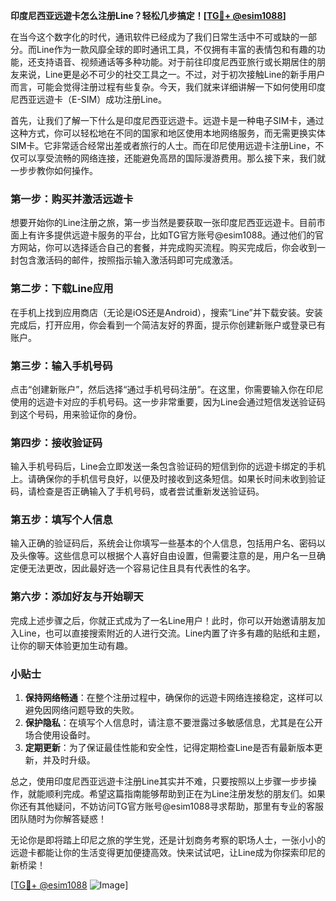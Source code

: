 **印度尼西亚远遊卡怎么注册Line？轻松几步搞定！[[TG💪+ @esim1088](https://t.me/s/esim1088)]**

在当今这个数字化的时代，通讯软件已经成为了我们日常生活中不可或缺的一部分。而Line作为一款风靡全球的即时通讯工具，不仅拥有丰富的表情包和有趣的功能，还支持语音、视频通话等多种功能。对于前往印度尼西亚旅行或长期居住的朋友来说，Line更是必不可少的社交工具之一。不过，对于初次接触Line的新手用户而言，可能会觉得注册过程有些复杂。今天，我们就来详细讲解一下如何使用印度尼西亚远遊卡（E-SIM）成功注册Line。

首先，让我们了解一下什么是印度尼西亚远遊卡。远遊卡是一种电子SIM卡，通过这种方式，你可以轻松地在不同的国家和地区使用本地网络服务，而无需更换实体SIM卡。它非常适合经常出差或者旅行的人士。而在印尼使用远遊卡注册Line，不仅可以享受流畅的网络连接，还能避免高昂的国际漫游费用。那么接下来，我们就一步步教你如何操作。

### 第一步：购买并激活远遊卡

想要开始你的Line注册之旅，第一步当然是要获取一张印度尼西亚远遊卡。目前市面上有许多提供远遊卡服务的平台，比如TG官方账号@esim1088。通过他们的官方网站，你可以选择适合自己的套餐，并完成购买流程。购买完成后，你会收到一封包含激活码的邮件，按照指示输入激活码即可完成激活。

### 第二步：下载Line应用

在手机上找到应用商店（无论是iOS还是Android），搜索“Line”并下载安装。安装完成后，打开应用，你会看到一个简洁友好的界面，提示你创建新账户或登录已有账户。

### 第三步：输入手机号码

点击“创建新账户”，然后选择“通过手机号码注册”。在这里，你需要输入你在印尼使用的远遊卡对应的手机号码。这一步非常重要，因为Line会通过短信发送验证码到这个号码，用来验证你的身份。

### 第四步：接收验证码

输入手机号码后，Line会立即发送一条包含验证码的短信到你的远遊卡绑定的手机上。请确保你的手机信号良好，以便及时接收到这条短信。如果长时间未收到验证码，请检查是否正确输入了手机号码，或者尝试重新发送验证码。

### 第五步：填写个人信息

输入正确的验证码后，系统会让你填写一些基本的个人信息，包括用户名、密码以及头像等。这些信息可以根据个人喜好自由设置，但需要注意的是，用户名一旦确定便无法更改，因此最好选一个容易记住且具有代表性的名字。

### 第六步：添加好友与开始聊天

完成上述步骤之后，你就正式成为了一名Line用户！此时，你可以开始邀请朋友加入Line，也可以直接搜索附近的人进行交流。Line内置了许多有趣的贴纸和主题，让你的聊天体验更加生动有趣。

### 小贴士

1. **保持网络畅通**：在整个注册过程中，确保你的远遊卡网络连接稳定，这样可以避免因网络问题导致的失败。
2. **保护隐私**：在填写个人信息时，请注意不要泄露过多敏感信息，尤其是在公开场合使用设备时。
3. **定期更新**：为了保证最佳性能和安全性，记得定期检查Line是否有最新版本更新，并及时升级。

总之，使用印度尼西亚远遊卡注册Line其实并不难，只要按照以上步骤一步步操作，就能顺利完成。希望这篇指南能够帮助到正在为Line注册发愁的朋友们。如果你还有其他疑问，不妨访问TG官方账号@esim1088寻求帮助，那里有专业的客服团队随时为你解答疑惑！

无论你是即将踏上印尼之旅的学生党，还是计划商务考察的职场人士，一张小小的远遊卡都能让你的生活变得更加便捷高效。快来试试吧，让Line成为你探索印尼的新桥梁！

[[TG💪+ @esim1088](https://t.me/s/esim1088) ![Image](https://i.postimg.cc/4NQfJmqS/Snipaste-2025-05-13-00-14-12.png)]